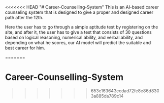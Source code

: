 <<<<<<< HEAD
"# Career-Counselling-System" 
This is an AI-based career counseling system that is designed to give a proper and designed career path after the 12th.

Here the user has to go through a simple aptitude test by registering on the site, and after it, the user has to give a test that consists of 30 questions based on logical reasoning, numerical ability, and verbal ability, and depending on what he scores, our AI model will predict the suitable and best career for him.

=======
# Career-Counselling-System
>>>>>>> 653e163643ccdad72fe8e86d8303a885da789c14
